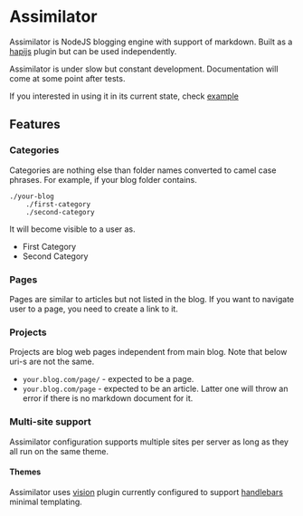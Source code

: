 # Assimilator
Assimilator is NodeJS blogging engine with support of markdown.
Built as a [hapijs](https://github.com/hapijs/hapi) plugin but can be used independently.

Assimilator is under slow but constant development.
Documentation will come at some point after tests. 

If you interested in using it in its current state, check [example][example]

##  Features

### Categories
Categories are nothing else than folder names converted to camel case phrases.
For example, if your blog folder contains.
```
./your-blog
    ./first-category
    ./second-category
```
It will become visible to a user as.
- First Category
- Second Category

### Pages
Pages are similar to articles but not listed in the blog. 
If you want to navigate user to a page, you need to create a link to it.

### Projects
Projects are blog web pages independent from main blog.
Note that below uri-s are not the same.
- `your.blog.com/page/` - expected to be a page.
- `your.blog.com/page` - expected to be an article.
Latter one will throw an error if there is no markdown document for it.

### Multi-site support
Assimilator configuration supports multiple sites per server as long as
they all run on the same theme.

#### Themes
Assimilator uses [vision][hapi-vision] plugin currently configured 
to support [handlebars][handlebars] minimal templating.




[example]: https://github.com/indieforger/assimilator/tree/master/demo
[hapi-vision]: https://github.com/hapijs/vision
[handlebars]: http://handlebarsjs.com/